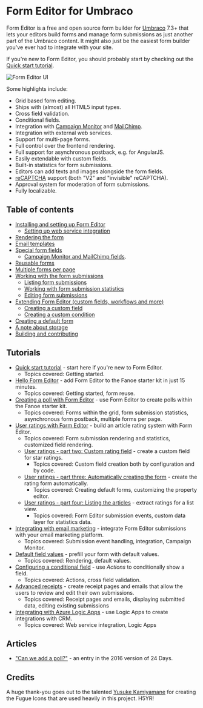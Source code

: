 # Form Editor for Umbraco

Form Editor is a free and open source form builder for [Umbraco](http://umbraco.com/) 7.3+ that lets your editors build forms and manage form submissions as just another part of the Umbraco content. It might also just be the easiest form builder you've ever had to integrate with your site.

If you're new to Form Editor, you should probably start by checking out the [Quick start tutorial](Tutorials/QuickStart.md).

![Form Editor UI](Docs/img/form-layout.png)

Some highlights include:
* Grid based form editing.
* Ships with (almost) all HTML5 input types.
* Cross field validation.
* Conditional fields.
* Integration with [Campaign Monitor](https://www.campaignmonitor.com/) and [MailChimp](https://mailchimp.com/).
* Integration with external web services.
* Support for multi-page forms.
* Full control over the frontend rendering.
* Full support for asynchronous postback, e.g. for AngularJS.
* Easily extendable with custom fields.
* Built-in statistics for form submissions.
* Editors can add texts and images alongside the form fields.
* [reCAPTCHA](https://www.google.com/recaptcha/) support (both "V2" and "invisible" reCAPTCHA).
* Approval system for moderation of form submissions.
* Fully localizable.

## Table of contents
* [Installing and setting up Form Editor](Docs/install.md)
   * [Setting up web service integration](Docs/install_web_service.md)
* [Rendering the form](Docs/render.md)
* [Email templates](Docs/emails.md)
* [Special form fields](Docs/fields.md)
    * [Campaign Monitor and MailChimp fields](Docs/fields_newsletter.md).
* [Reusable forms](Docs/reuse.md)
* [Multiple forms per page](Docs/multiple.md)
* [Working with the form submissions](Docs/submissions.md)
   * [Listing form submissions](Docs/submissions_list.md)
   * [Working with form submission statistics](Docs/submissions_stats.md)
   * [Editing form submissions](Docs/submissions_edit.md)
* [Extending Form Editor (custom fields, workflows and more)](Docs/extend.md)
    * [Creating a custom field](Docs/extend_field.md) 
    * [Creating a custom condition](Docs/extend_condition.md)
* [Creating a default form](Docs/initialize.md)
* [A note about storage](Docs/storage.md)
* [Building and contributing](Docs/build.md)

## Tutorials
* [Quick start tutorial](Tutorials/QuickStart.md) - start here if you're new to Form Editor.
    * Topics covered: Getting started.
* [Hello Form Editor](Tutorials/HelloFormEditor.md) - add Form Editor to the Fanoe starter kit in just 15 minutes.
    * Topics covered: Getting started, form reuse.
* [Creating a poll with Form Editor](Tutorials/Poll.md) - use Form Editor to create polls within the Fanoe starter kit.
    * Topics covered: Forms within the grid, form submission statistics, asynchronous form postback, multiple forms per page.
* [User ratings with Form Editor](Tutorials/Ratings.md) - build an article rating system with Form Editor.
    * Topics covered: Form submission rendering and statistics, customized field rendering.
    * [User ratings - part two: Custom rating field](Tutorials/RatingsPartTwo.md) - create a custom field for star ratings.
        * Topics covered: Custom field creation both by configuration and by code.
    * [User ratings - part three: Automatically creating the form](Tutorials/RatingsPartThree.md) - create the rating form automatically.
        * Topics covered: Creating default forms, customizing the property editor.
    * [User ratings - part four: Listing the articles](Tutorials/RatingsPartFour.md) - extract ratings for a list view.
        * Topics covered: Form Editor submission events, custom data layer for statistics data.
* [Integrating with email marketing](Tutorials/EmailMarketing.md) - integrate Form Editor submissions with your email marketing platform.
    * Topics covered: Submission event handling, integration, Campaign Monitor.
* [Default field values](Tutorials/DefaultValues.md) - prefill your form with default values.
    * Topics covered: Rendering, default values.
* [Configuring a conditional field](Tutorials/ConditionalField.md) - use *Actions* to conditionally show a field.
    * Topics covered: Actions, cross field validation.
* [Advanced receipts](Tutorials/Receipts.md) - create receipt pages and emails that allow the users to review and edit their own submissions.
    * Topics covered: Receipt pages and emails, displaying submitted data, editing existing submissions
* [Integrating with Azure Logic Apps](Tutorials/LogicApps.md) - use Logic Apps to create integrations with CRM.
    * Topics covered: Web service integration, Logic Apps

## Articles
* ["Can we add a poll?"](http://24days.in/umbraco-cms/2016/polls-in-umbraco/) - an entry in the 2016 version of 24 Days.

## Credits
A huge thank-you goes out to the talented [Yusuke Kamiyamane](http://p.yusukekamiyamane.com/) for creating the Fugue Icons that are used heavily in this project. H5YR!
